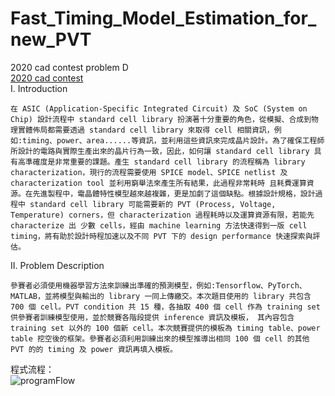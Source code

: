 # Fast_Timing_Model_Estimation_for_new_PVT
 2020 cad contest problem D  
 [2020 cad contest](http://iccad-contest.org/2020/tw/problems.html)  
 I. Introduction  
    
	在 ASIC (Application-Specific Integrated Circuit) 及 SoC (System on Chip) 設計流程中 standard cell library 扮演著十分重要的角色，從模擬、合成到物理實體佈局都需要透過 standard cell library 來取得 cell 相關資訊，例如:timing、power、area......等資訊，並利用這些資訊來完成晶片設計。為了確保工程師所設計的電路與實際生產出來的晶片行為一致，因此，如何讓 standard cell library 具有高準確度是非常重要的課題。產生 standard cell library 的流程稱為 library characterization，現行的流程需要使用 SPICE model、SPICE netlist 及 characterization tool 並利用窮舉法來產生所有結果，此過程非常耗時 且耗費運算資源。在先進製程中，電晶體特性模型越來越複雜，更是加劇了這個缺點。根據設計規格，設計過程中 standard cell library 可能需要新的 PVT (Process, Voltage, Temperature) corners，但 characterization 過程耗時以及運算資源有限，若能先 characterize 出 少數 cells，經由 machine learning 方法快速得到一版 cell timing，將有助於設計時程加速以及不同 PVT 下的 design performance 快速探索與評估。  
  
II. Problem Description  
  
    參賽者必須使用機器學習方法來訓練出準確的預測模型，例如:Tensorflow、PyTorch、 MATLAB，並將模型與輸出的 library 一同上傳繳交。本次題目使用的 library 共包含 700 個 cell。PVT condition 共 15 種，各抽取 400 個 cell 作為 training set 供參賽者訓練模型使用，並於競賽各階段提供 inference 資訊及模板， 其內容包含 training set 以外的 100 個新 cell。本次競賽提供的模板為 timing table、power table 挖空後的框架。參賽者必須利用訓練出來的模型推導出相同 100 個 cell 的其他 PVT 的的 timing 及 power 資訊再填入模板。  
  
程式流程：  
![programFlow]( "~/programFlow.jpg")  

